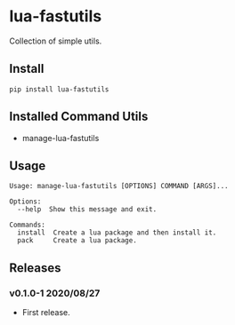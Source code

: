 # lua-fastutils

Collection of simple utils.

## Install

```shell
pip install lua-fastutils
```

## Installed Command Utils

- manage-lua-fastutils

## Usage

```shell
Usage: manage-lua-fastutils [OPTIONS] COMMAND [ARGS]...

Options:
  --help  Show this message and exit.

Commands:
  install  Create a lua package and then install it.
  pack     Create a lua package.
```

## Releases

### v0.1.0-1 2020/08/27

- First release.
